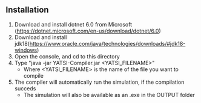 ## Installation
1. Download and install dotnet 6.0 from Microsoft (https://dotnet.microsoft.com/en-us/download/dotnet/6.0)
2. Download and install jdk18(https://www.oracle.com/java/technologies/downloads/#jdk18-windows)
3. Open the console, and cd to this directory
4. Type "java -jar YATSI-Compiler.jar <YATSI_FILENAME>"
    - Where <YATSI_FILENAME> is the name of the file you want to compile
5. The compiler will automatically run the simulation, if the compilation succeds
    - The simulation will also be available as an .exe in the OUTPUT folder
